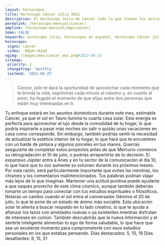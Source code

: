 ```yaml
---
layout: horoscopos
title: Horoscopo Cáncer Julio 2022
description: El Horóscopo Julio de Cáncer todo lo que tienen los astros preparados para este mes, amor, trabajo, familia. Todo sobre astrologia, tarot, predicciones. Horoscopo gratis en español, predicciones y astrología.
permalink: /horoscopo-mensual/cancer/
amplink: /horoscopo-mensual/amp/cancer/
home: FALSE
keywords: horóscopo julio, horoscopos en español, horóscopo Cáncer julio , horóscopo esperanza gracia, horoscop, horóscopos gratis, horoscopo Cáncer, Tarot, Astrologia, Zodíaco, Cáncer, horoscopo gratis, horoscopo del mes 
horoscopo:
 signo: cancer
 video: -DQpmrrAIeU
ogimg: /images/mes/cancer_mes.png#2022-06-25
sitemap:
 priority: 1
 changefreq: 'monthly'
 lastmod: '2022-06-25'
---
```



 > Cancer, julio te dará la oportunidad de aprovechar cada momento que te brinda la vida, exprimirás cada minuto al máximo y, en cuanto al amor, ha llegado el momento de que elijas entre dos personas que están muy interesadas en ti.



Tu enfoque estará en los asuntos domésticos durante este mes, estimable Cancer, ya que el sol en Tauro ilumina tu cuarta casa solar. Esta energía es perfecta para aprovechar el lujo desde la comodidad de tu hogar, lo que podría inspirarte a pasar más noches sin salir o quizás unas vacaciones en casa como corresponde. Sin embargo, también podrías sentir la necesidad de actualizar la estética interior de tu hogar, lo que hará que te encuentres con un balde de pintura y algunos pinceles en tus manos. Querrás asegurarte de completar estos proyectos antes de que Mercurio comience su retrogradación el 10 de julio, o podrías arrepentirte de tu decisión.
El expansivo Júpiter entra a Aries y en tu sector de la comunicación el día 10, lo que hace que tu voz aumente su volumen durante los próximos meses. Por esta razón, será particularmente importante que evites las mentiras, los chismes y los comentarios malintencionados. Tus palabras podrían viajar más lejos de lo que imaginas. Mantener una actitud positiva puede ayudarte a que saques provecho de este clima cósmico, aunque también deberías tomarte un tiempo para conectar con tus estudios espirituales o filosóficos.
Notarás un cambio cuando el sol entra al conversador Géminis el 20 de julio, lo que te pone de un estado de ánimo más sociable. Esta ubicación solar te alienta a buscar respaldo en tu lado creativo, lo que te ayuda a afianzar los lazos con amistades nuevas o ya existentes mientras disfrutan de intereses en común. También descubrirás que la nueva información y el sentirte inteligente alimentan tu ego de forma saludable, lo que hace que sea un excelente momento para comprometerte con esos estudios personales en los que estabas pensando.
Días destacados: 5, 10, 19
Días desafiantes: 9, 15, 21